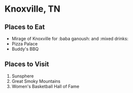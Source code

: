 # Knoxville, TN

## Places to Eat
- Mirage of Knoxville for :baba ganoush: and :mixed drinks:
- Pizza Palace
- Buddy's BBQ

## Places to Visit
1. Sunsphere
1. Great Smoky Mountains
1. Women's Basketball Hall of Fame